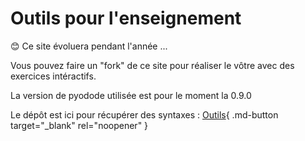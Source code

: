 # Outils pour l'enseignement

😊 Ce site évoluera pendant l'année ...

Vous pouvez faire un "fork" de ce site pour réaliser le vôtre avec des exercices intéractifs.

La version de pyodode utilisée est pour le moment la 0.9.0

Le dépôt est ici pour récupérer des syntaxes : [Outils](https://forge.aeif.fr/modeles-projets/mkdocs-pyodide-review){ .md-button target="_blank" rel="noopener" }
